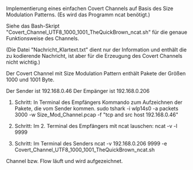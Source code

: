 Implementierung eines einfachen Covert Channels auf Basis des Size Modulation Patterns. (Es wird das Programm ncat benötigt.)

Siehe das Bash-Skript "Covert_Channel_UTF8_1000_1001_TheQuickBrown_ncat.sh" für die genaue Funktionsweise des Channels.

(Die Datei "Nachricht_Klartext.txt" dient nur der Information und enthält die zu kodierende Nachricht, ist aber für die Erzeugung des Covert Channels nicht wichtig.)

Der Covert Channel mit Size Modulation Pattern enthält Pakete der Größen 1000 und 1001 Byte.

Der Sender ist 192.168.0.46
Der Empänger ist 192.168.0.206

1. Schritt: In Terminal des Empfängers Kommando zum Aufzeichnen der Pakete, die vom Sender kommen.
sudo tshark -i wlp14s0 -a packets 3000 -w Size_Mod_Channel.pcap -f "tcp and src host 192.168.0.46"

2. Schritt: Im 2. Terminal des Empfängers mit ncat lauschen:
ncat -v -l 9999

3. Schritt: Im Terminal des Senders 
ncat -v 192.168.0.206 9999 -e Covert_Channel_UTF8_1000_1001_TheQuickBrown_ncat.sh

Channel bzw. Flow läuft und wird aufgezeichnet.
